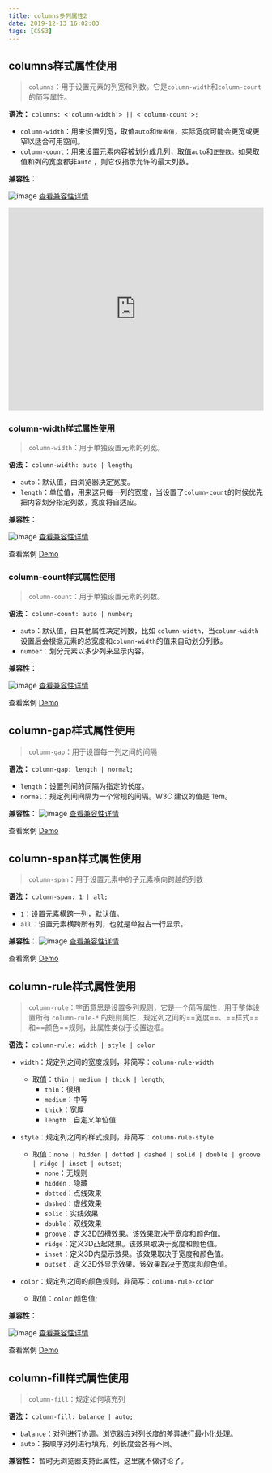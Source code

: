 ```yaml
---
title: columns多列属性2
date: 2019-12-13 16:02:03
tags: [CSS3]
---
```


## columns样式属性使用

> `columns`：用于设置元素的列宽和列数。它是`column-width`和`column-count`的简写属性。

**语法：**
 `columns: <'column-width'> || <'column-count'>;`

- `column-width`：用来设置列宽，取值`auto`和`像素值`，实际宽度可能会更宽或更窄以适合可用空间。
- `column-count`：用来设置元素内容被划分成几列，取值`auto`和`正整数`。如果取值和列的宽度都非`auto` ，则它仅指示允许的最大列数。

<!-- more -->

**兼容性：**

![image](columns-caniuse.png)
[查看兼容性详情](https://caniuse.com/#search=columns)

<iframe height="400" style="width: 100%;" scrolling="no" title="columns" src="https://codepen.io/qwguo88/embed/jOOagVB?height=400&theme-id=default&default-tab=result" frameborder="no" allowtransparency="true" allowfullscreen="true">
  See the Pen <a href='https://codepen.io/qwguo88/pen/jOOagVB'>columns</a> by qwguo
  (<a href='https://codepen.io/qwguo88'>@qwguo88</a>) on <a href='https://codepen.io'>CodePen</a>.
</iframe>


### column-width样式属性使用

> `column-width`：用于单独设置元素的列宽。

**语法：**
`column-width: auto | length;`


- `auto`：默认值，由浏览器决定宽度。
- `length`：单位值，用来这只每一列的宽度，当设置了`column-count`的时候优先把内容划分指定列数，宽度将自适应。

**兼容性：**

![image](column-width-caniuse.png)
[查看兼容性详情](https://caniuse.com/#search=column-width)

查看案例 [Demo](https://codepen.io/qwguo88/pen/poodMNw)


### column-count样式属性使用

> `column-count`：用于单独设置元素的列数。

**语法：**
`column-count: auto | number;`

- `auto`：默认值，由其他属性决定列数，比如 `column-width`，当`column-width`设置后会根据元素的总宽度和`column-width`的值来自动划分列数。
- `number`：划分元素以多少列来显示内容。

**兼容性：**

![image](column-count-caniuse.png)
[查看兼容性详情](https://caniuse.com/#search=column-width)

查看案例 [Demo](https://codepen.io/qwguo88/pen/poodMNw)


## column-gap样式属性使用

> `column-gap`：用于设置每一列之间的间隔

**语法：**
`column-gap: length | normal;`

- `length`：设置列间的间隔为指定的长度。
- `normal`：规定列间间隔为一个常规的间隔。W3C 建议的值是 1em。

**兼容性：**
![image](column-gap-caniuse.png)
[查看兼容性详情](https://caniuse.com/#feat=mdn-css_properties_column-gap_multicol_context)

查看案例 [Demo](https://codepen.io/qwguo88/pen/wvvpNmp)

## column-span样式属性使用

> `column-span`：用于设置元素中的子元素横向跨越的列数

**语法：**
`column-span: 1 | all;`

- `1`：设置元素横跨一列，默认值。
- `all`：设置元素横跨所有列，也就是单独占一行显示。

**兼容性：**
![image](column-span-caniuse.png)
[查看兼容性详情](https://caniuse.com/#search=column-span)

查看案例 [Demo](https://codepen.io/qwguo88/pen/GRRQZQW)


## column-rule样式属性使用

> `column-rule`：字面意思是设置多列规则，它是一个简写属性，用于整体设置所有 `column-rule-*` 的规则属性，规定列之间的==宽度==、==样式==和==颜色==规则，此属性类似于设置边框。

**语法：**
`column-rule: width | style | color`

- `width`：规定列之间的宽度规则，非简写：`column-rule-width`
    - 取值：`thin | medium | thick | length`;
        - `thin`：很细
        - `medium`：中等
        - `thick`：宽厚
        - `length`：自定义单位值

- `style`：规定列之间的样式规则，非简写：`column-rule-style`

    - 取值：`none | hidden | dotted | dashed | solid | double | groove | ridge | inset | outset`;
        - `none`：无规则
        - `hidden`：隐藏
        - `dotted`：点线效果
        - `dashed`：虚线效果
        - `solid`：实线效果
        - `double`：双线效果
        - `groove`：定义3D凹槽效果。该效果取决于宽度和颜色值。
        - `ridge`：定义3D凸起效果。该效果取决于宽度和颜色值。
        - `inset`：定义3D内显示效果。该效果取决于宽度和颜色值。
        - `outset`：定义3D外显示效果。该效果取决于宽度和颜色值。

- `color`：规定列之间的颜色规则，非简写：`column-rule-color`
    - 取值：`color` 颜色值;

**兼容性：**

![image](column-rule-caniuse.png)
[查看兼容性详情](https://caniuse.com/#search=column-rule)

查看案例 [Demo](https://codepen.io/qwguo88/pen/jOOZrwo)


## column-fill样式属性使用

> `column-fill`：规定如何填充列

**语法：**
`column-fill: balance | auto;`

- `balance`：对列进行协调。浏览器应对列长度的差异进行最小化处理。
- `auto`：按顺序对列进行填充，列长度会各有不同。

**兼容性：** 暂时无浏览器支持此属性，这里就不做讨论了。
